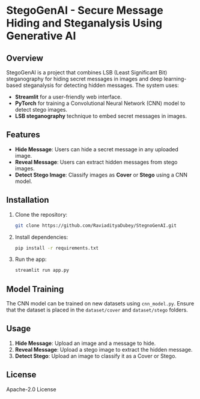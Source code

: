 
# StegoGenAI - Secure Message Hiding and Steganalysis Using Generative AI

## Overview
StegoGenAI is a project that combines LSB (Least Significant Bit) steganography for hiding secret messages in images and deep learning-based steganalysis for detecting hidden messages. The system uses:
- **Streamlit** for a user-friendly web interface.
- **PyTorch** for training a Convolutional Neural Network (CNN) model to detect stego images.
- **LSB steganography** technique to embed secret messages in images.

## Features
- **Hide Message**: Users can hide a secret message in any uploaded image.
- **Reveal Message**: Users can extract hidden messages from stego images.
- **Detect Stego Image**: Classify images as **Cover** or **Stego** using a CNN model.

## Installation
1. Clone the repository:
   ```bash
   git clone https://github.com/RaviadityaDubey/StegnoGenAI.git
   ```
2. Install dependencies:
   ```bash
   pip install -r requirements.txt
   ```
3. Run the app:
   ```bash
   streamlit run app.py
   ```

## Model Training
The CNN model can be trained on new datasets using `cnn_model.py`. Ensure that the dataset is placed in the `dataset/cover` and `dataset/stego` folders.

## Usage
1. **Hide Message**: Upload an image and a message to hide.
2. **Reveal Message**: Upload a stego image to extract the hidden message.
3. **Detect Stego**: Upload an image to classify it as a Cover or Stego.

## License
Apache-2.0 License
